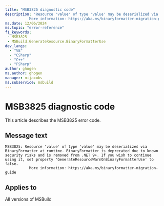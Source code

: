 ```yaml
---
title: "MSB3825 diagnostic code"
description: "Resource 'value' of type 'value' may be deserialized via BinaryFormatter at runtime. BinaryFormatter is deprecated due to known security risks and is removed from .NET 9+. If you wish to continue using it, set property 'GenerateResourceWarnOnBinaryFormatterUse' to false.
           More information: https://aka.ms/binaryformatter-migration-guide"
ms.date: 12/06/2024
ms.topic: "error-reference"
f1_keywords:
 - MSB3825
 - MSBuild.GenerateResource.BinaryFormatterUse
dev_langs:
  - "VB"
  - "CSharp"
  - "C++"
  - "FSharp"
author: ghogen
ms.author: ghogen
manager: mijacobs
ms.subservice: msbuild
---
```


# MSB3825 diagnostic code

<!-- :::ErrorDefinitionDescription::: -->
<!-- :::editable-content name="introDescription"::: -->
This article describes the MSB3825 error code.
<!-- :::editable-content-end::: -->

## Message text

```output
MSB3825: Resource 'value' of type 'value' may be deserialized via BinaryFormatter at runtime. BinaryFormatter is deprecated due to known security risks and is removed from .NET 9+. If you wish to continue using it, set property 'GenerateResourceWarnOnBinaryFormatterUse' to false.
           More information: https://aka.ms/binaryformatter-migration-guide
```

<!-- :::editable-content name="postOutputDescription"::: -->
<!--
{StrBegin="MSB3825: "}
-->
<!-- :::editable-content-end::: -->
<!-- :::ErrorDefinitionDescription-end::: -->

## Applies to

All versions of MSBuild

